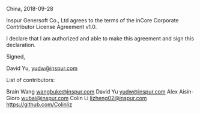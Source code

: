 China, 2018-09-28

Inspur Genersoft Co., Ltd agrees to the terms of the inCore Corporate Contributor
License Agreement v1.0.

I declare that I am authorized and able to make this agreement and sign this
declaration.

Signed,

David Yu, yudw@inspur.com

List of contributors:

Brain Wang wangbuke@inspur.com
David Yu yudw@inspur.com
Alex Aisin-Gioro wubai@inspur.com
Colin Li lizheng02@inspur.com https://github.com/Colinliz